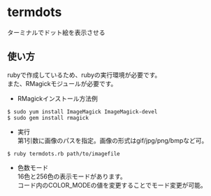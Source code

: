 termdots
========

ターミナルでドット絵を表示させる

## 使い方
rubyで作成しているため、rubyの実行環境が必要です。  
また、RMagickモジュールが必要です。  

* RMagickインストール方法例  
```
$ sudo yum install ImageMagick ImageMagick-devel  
$ sudo gem install rmagick  
```

* 実行  
第1引数に画像のパスを指定。画像の形式はgif/jpg/png/bmpなど可。  
```
$ ruby termdots.rb path/to/imagefile  
```

* 色数モード  
16色と256色の表示モードがあります。  
コード内のCOLOR_MODEの値を変更することでモード変更が可能。  

